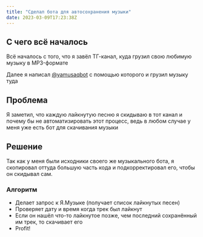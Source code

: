 ```yaml
---
title: "Сделал бота для автосохранения музыки"
date: 2023-03-09T17:23:38Z
---
```


## С чего всё началось

Всё началось с того, что я завёл ТГ-канал, куда грузил свою любимую музыку в MP3-формате

Далее я написал [@yamusaqbot](/projects/#%D0%B1%D0%BE%D1%82-%D0%B4%D0%BB%D1%8F-%D1%81%D0%BA%D0%B0%D1%87%D0%B8%D0%B8%D0%B2%D0%B0%D0%BD%D0%B8%D1%8F-%D1%82%D1%80%D0%B5%D0%BA%D0%BE%D0%B2-%D1%81-%D1%8F%D0%BC%D1%83%D0%B7%D1%8B%D0%BA%D0%B8) с помощью которого и грузил музыку туда

## Проблема

Я заметил, что каждую лайкнутую песню я скидываю в тот канал и почему бы не автоматизировать этот процесс, ведь в любом случае у меня уже есть бот для скачивания музыки

## Решение

Так как у меня были исходники своего же музыкального бота, я скопировал оттуда большую часть кода и подкорректировал его, чтобы он скидывал сам.

### Алгоритм

- Делает запрос к Я.Музыке (получает список лайкнутых песен)
- Проверяет дату и время когда трек был лайкнут
- Если он нашёл что-то лайкнутое позже, чем последний сохранённый им трек, то скачивает его
- Profit!